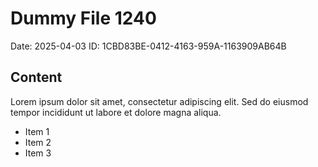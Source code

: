 # Dummy File 1240

Date: 2025-04-03
ID: 1CBD83BE-0412-4163-959A-1163909AB64B

## Content

Lorem ipsum dolor sit amet, consectetur adipiscing elit.
Sed do eiusmod tempor incididunt ut labore et dolore magna aliqua.

* Item 1
* Item 2
* Item 3

